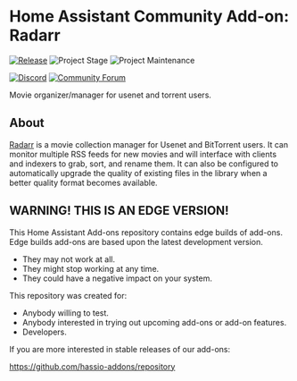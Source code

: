 # Home Assistant Community Add-on: Radarr

[![Release][release-shield]][release] ![Project Stage][project-stage-shield] ![Project Maintenance][maintenance-shield]

[![Discord][discord-shield]][discord] [![Community Forum][forum-shield]][forum]

Movie organizer/manager for usenet and torrent users.

## About

[Radarr] is a movie collection manager for Usenet and BitTorrent users. It can
monitor multiple RSS feeds for new movies and will interface with clients and
indexers to grab, sort, and rename them. It can also be configured to
automatically upgrade the quality of existing files in the library when
a better quality format becomes available.

[Radarr]: https://radarr.video/

## WARNING! THIS IS AN EDGE VERSION!

This Home Assistant Add-ons repository contains edge builds of add-ons.
Edge builds add-ons are based upon the latest development version.

- They may not work at all.
- They might stop working at any time.
- They could have a negative impact on your system.

This repository was created for:

- Anybody willing to test.
- Anybody interested in trying out upcoming add-ons or add-on features.
- Developers.

If you are more interested in stable releases of our add-ons:

<https://github.com/hassio-addons/repository>

[discord-shield]: https://img.shields.io/discord/330944238910963714.svg
[discord]: https://discord.gg/c5DvZ4e
[forum-shield]: https://img.shields.io/badge/community-forum-brightgreen.svg
[forum]: https://community.home-assistant.io/t/?u=frenck
[maintenance-shield]: https://img.shields.io/maintenance/yes/2024.svg
[project-stage-shield]: https://img.shields.io/badge/project%20stage-experimental-yellow.svg
[release-shield]: https://img.shields.io/badge/version-b8e5fb5-blue.svg
[release]: https://github.com/hassio-addons/addon-radarr/tree/b8e5fb5